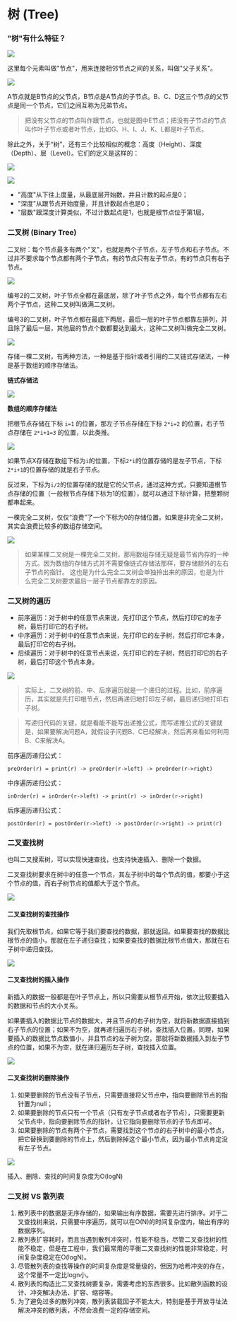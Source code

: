 # 树 (Tree)

### "树"有什么特征？

![](./pics/tree1.jpg)

这里每个元素叫做"节点"，用来连接相邻节点之间的关系，叫做"父子关系"。


![](./pics/tree2.jpg)

A节点就是B节点的父节点，B节点是A节点的子节点。B、C、D这三个节点的父节点是同一个节点，它们之间互称为兄弟节点。

> 把没有父节点的节点叫作跟节点，也就是图中E节点；把没有子节点的节点叫作叶子节点或者叶节点，比如G、H、I、J、K、L都是叶子节点。

除此之外，关于“树”，还有三个比较相似的概念：高度（Height）、深度（Depth）、层（Level）。它们的定义是这样的：

![](./pics/tree3.jpg)

![](./pics/tree4.jpg)

* "高度"从下往上度量，从最底层开始数，并且计数的起点是0；
* "深度"从跟节点开始度量，并且计数起点也是0；
* "层数"跟深度计算类似，不过计数起点是1，也就是根节点位于第1层。

### 二叉树 (Binary Tree)

二叉树：每个节点最多有两个"叉"，也就是两个子节点，左子节点和右子节点。不过并不要求每个节点都有两个子节点，有的节点只有左子节点，有的节点只有右子节点。

![](./pics/tree5.jpg)

编号2的二叉树，叶子节点全都在最底层，除了叶子节点之外，每个节点都有左右两个子节点，这种二叉树叫做满二叉树。

编号3的二叉树，叶子节点都在最底下两层，最后一层的叶子节点都靠左排列，并且除了最后一层，其他层的节点个数都要达到最大，这种二叉树叫做完全二叉树。

![](./pics/tree6.jpg)

存储一棵二叉树，有两种方法，一种是基于指针或者引用的二叉链式存储法，一种是基于数组的顺序存储法。

**链式存储法**

![](./pics/tree7.jpg)


**数组的顺序存储法**

把根节点存储在下标 `i=1` 的位置，那左子节点存储在下标 `2*i=2` 的位置，右子节点存储在 `2*i+1=3` 的位置，以此类推。

![](./pics/tree8.jpg)

如果节点X存储在数组下标为`i`的位置，下标`2*i`的位置存储的是左子节点，下标`2*i+1`的位置存储的就是右子节点。

反过来，下标为`i/2`的位置存储的就是它的父节点，通过这种方式，只要知道根节点存储的位置（一般根节点存储下标为1的位置），就可以通过下标计算，把整颗树都串起来。

一棵完全二叉树，仅仅“浪费”了一个下标为0的存储位置。如果是非完全二叉树，其实会浪费比较多的数组存储空间。

![](./pics/tree9.jpg)

> 如果某棵二叉树是一棵完全二叉树，那用数组存储无疑是最节省内存的一种方式。因为数组的存储方式并不需要像链式存储法那样，要存储额外的左右子节点的指针。
> 这也是为什么完全二叉树会单独拎出来的原因，也是为什么完全二叉树要求最后一层子节点都靠左的原因。

### 二叉树的遍历

* 前序遍历：对于树中的任意节点来说，先打印这个节点，然后打印它的左子树，最后打印它的右子树。
* 中序遍历：对于树中的任意节点来说，先打印它的左子树，然后打印它本身，最后打印它的右子树。
* 后续遍历：对于树中的任意节点来说，先打印它的左子树，然后打印它的右子树，最后打印这个节点本身。

![](./pics/tree10.jpg)

> 实际上，二叉树的前、中、后序遍历就是一个递归的过程。比如，前序遍历，其实就是先打印根节点，然后再递归地打印左子树，最后递归地打印右子树。

> 写递归代码的关键，就是看能不能写出递推公式，而写递推公式的关键就是，如果要解决问题A，就假设子问题B、C已经解决，然后再来看如何利用B、C来解决A。

前序遍历递归公式：
```
preOrder(r) = print(r) -> preOrder(r->left) -> preOrder(r->right)
```

中序遍历递归公式：

```
inOrder(r) = inOrder(r->left) -> print(r) -> inOrder(r->right)
```

后序遍历递归公式：

```
postOrder(r) = postOrder(r->left) -> postOrder(r->right) -> print(r)
```

### 二叉查找树

也叫二叉搜索树，可以实现快速查找，也支持快速插入、删除一个数据。

二叉查找树要求在树中的任意一个节点，其左子树中的每个节点的值，都要小于这个节点的值，而右子树节点的值都大于这个节点。

![](./pics/tree11.jpg)

#### 二叉查找树的查找操作

我们先取根节点，如果它等于我们要查找的数据，那就返回。如果要查找的数据比根节点的值小，那就在左子递归查找；如果要查找的数据比根节点值大，那就在右子树中递归查找。

![](./pics/tree12.jpg)

#### 二叉查找树的插入操作

新插入的数据一般都是在叶子节点上，所以只需要从根节点开始，依次比较要插入的数据和节点的大小关系。

如果要插入的数据比节点的数据大，并且节点的右子树为空，就将新数据直接插到右子节点的位置；如果不为空，就再递归遍历右子树，查找插入位置。同理，如果要插入的数据比节点数值小，并且节点的左子树为空，那就将新数据插入到左子节点的位置，如果不为空，就在递归遍历左子树，查找插入位置。

![](./pics/tree13.jpg)

#### 二叉查找树的删除操作

1. 如果要删除的节点没有子节点，只需要直接将父节点中，指向要删除节点的指针置为null；
2. 如果要删除的节点只有一个节点（只有左子节点或者右子节点），只需要更新父节点中，指向要删除节点的指针，让它指向要删除节点的子节点即可。
3. 如果要删除的节点有两个子节点，需要找到这个节点的右子树中的最小节点，把它替换到要删除的节点上，然后删除掉这个最小节点，因为最小节点肯定没有左子节点。


![](./pics/tree14.jpg)


插入、删除、查找的时间复杂度为O(logN)

### 二叉树 VS 散列表

1. 散列表中的数据是无序存储的，如果输出有序数据，需要先进行排序。对于二叉查找树来说，只需要中序遍历，就可以在O(N)的时间复杂度内，输出有序的数据序列。
2. 散列表扩容耗时，而且当遇到散列冲突时，性能不稳当，尽管二叉查找树的性能不稳定，但是在工程中，我们最常用的平衡二叉查找树的性能非常稳定，时间复杂度稳定在O(logN)。
3. 尽管散列表的查找等操作的时间复杂度是常量级的，但因为哈希冲突的存在，这个常量不一定比logn小。
4. 散列表的构造比二叉查找树要复杂，需要考虑的东西很多。比如散列函数的设计、冲突解决办法、扩容、缩容等。
5. 为了避免过多的散列冲突，散列表装载因子不能太大，特别是基于开放寻址法解决冲突的散列表，不然会浪费一定的存储空间。



